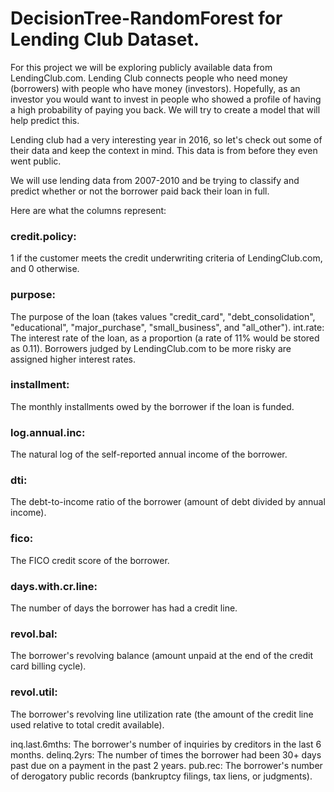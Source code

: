 # DecisionTree-RandomForest for Lending Club Dataset.

For this project we will be exploring publicly available data from LendingClub.com. Lending Club connects people who need money (borrowers) with people who have money (investors). Hopefully, as an investor you would want to invest in people who showed a profile of having a high probability of paying you back. We will try to create a model that will help predict this.

Lending club had a very interesting year in 2016, so let's check out some of their data and keep the context in mind. This data is from before they even went public.

We will use lending data from 2007-2010 and be trying to classify and predict whether or not the borrower paid back their loan in full. 

Here are what the columns represent:

### credit.policy: 
1 if the customer meets the credit underwriting criteria of LendingClub.com, and 0 otherwise.

### purpose: 
The purpose of the loan (takes values "credit_card", "debt_consolidation", "educational", "major_purchase", "small_business", and "all_other").
int.rate: The interest rate of the loan, as a proportion (a rate of 11% would be stored as 0.11). Borrowers judged by LendingClub.com to be more risky are assigned higher interest rates.

### installment: 
The monthly installments owed by the borrower if the loan is funded.

### log.annual.inc: 
The natural log of the self-reported annual income of the borrower.

### dti: 
The debt-to-income ratio of the borrower (amount of debt divided by annual income).

### fico: 
The FICO credit score of the borrower.

### days.with.cr.line: 
The number of days the borrower has had a credit line.

### revol.bal: 
The borrower's revolving balance (amount unpaid at the end of the credit card billing cycle).

### revol.util: 
The borrower's revolving line utilization rate (the amount of the credit line used relative to total credit available).

inq.last.6mths: 
The borrower's number of inquiries by creditors in the last 6 months.
delinq.2yrs: The number of times the borrower had been 30+ days past due on a payment in the past 2 years.
pub.rec: The borrower's number of derogatory public records (bankruptcy filings, tax liens, or judgments).
